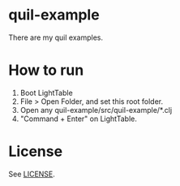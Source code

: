 # quil-example

There are my quil examples.

# How to run

1. Boot LightTable
2. File > Open Folder, and set this root folder.
3. Open any quil-example/src/quil-example/*.clj
4. "Command + Enter" on LightTable.

# License

See [LICENSE](LICENSE).
